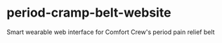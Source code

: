# period-cramp-belt-website
Smart wearable web interface for Comfort Crew's period pain relief belt
